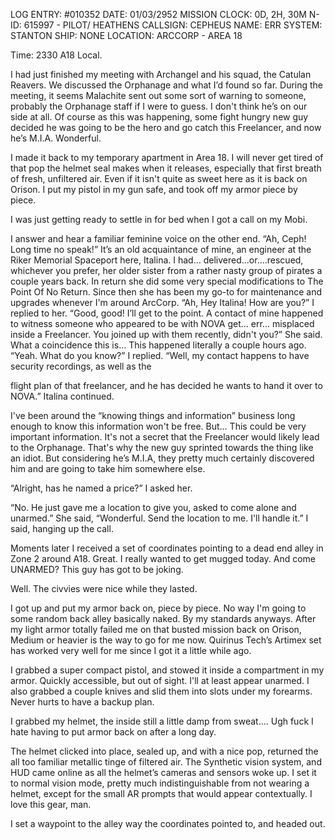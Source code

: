LOG ENTRY: #010352
DATE: 01/03/2952
MISSION CLOCK: 0D, 2H, 30M
N-ID: 615997 - PILOT/ HEATHENS
CALLSIGN: CEPHEUS
NAME: ERR
SYSTEM: STANTON
SHIP: NONE
LOCATION: ARCCORP - AREA 18

  

Time: 2330 A18 Local.

  

I had just finished my meeting with Archangel and his squad, the Catulan Reavers. We discussed the Orphanage and what I’d found so far. During the meeting, it seems Malachite sent out some sort of warning to someone, probably the Orphanage staff if I were to guess. I don't think he’s on our side at all. Of course as this was happening, some fight hungry new guy decided he was going to be the hero and go catch this Freelancer, and now he’s M.I.A. Wonderful.

  

I made it back to my temporary apartment in Area 18. I will never get tired of that pop the helmet seal makes when it releases, especially that first breath of fresh, unfiltered air. Even if it isn't quite as sweet here as it is back on Orison. I put my pistol in my gun safe, and took off my armor piece by piece.

  

I was just getting ready to settle in for bed when I got a call on my Mobi.

  

I answer and hear a familiar feminine voice on the other end. “Ah, Ceph! Long time no speak!” It’s an old acquaintance of mine, an engineer at the Riker Memorial Spaceport here, Italina. I had... delivered...or....rescued, whichever you prefer, her older sister from a rather nasty group of pirates a couple years back. In return she did some very special modifications to The Point Of No Return. Since then she has been my go-to for maintenance and upgrades whenever I'm around ArcCorp. “Ah, Hey Italina! How are you?” I replied to her. “Good, good! I’ll get to the point. A contact of mine happened to witness someone who appeared to be with NOVA get... err... misplaced inside a Freelancer. You joined up with them recently, didn't you?” She said. What a coincidence this is... This happened literally a couple hours ago. “Yeah. What do you know?” I replied. “Well, my contact happens to have security recordings, as well as the

flight plan of that freelancer, and he has decided he wants to hand it over to NOVA.” Italina continued.

  

I've been around the “knowing things and information” business long enough to know this information won't be free. But... This could be very important information. It's not a secret that the Freelancer would likely lead to the Orphanage. That's why the new guy sprinted towards the thing like an idiot. But considering he’s M.I.A, they pretty much certainly discovered him and are going to take him somewhere else.

“Alright, has he named a price?” I asked her.

“No. He just gave me a location to give you, asked to come alone and unarmed.” She said, “Wonderful. Send the location to me. I'll handle it.” I said, hanging up the call.

Moments later I received a set of coordinates pointing to a dead end alley in Zone 2 around A18. Great. I really wanted to get mugged today. And come UNARMED? This guy has got to be joking.

  

Well. The civvies were nice while they lasted.

I got up and put my armor back on, piece by piece. No way I'm going to some random back alley basically naked. By my standards anyways. After my light armor totally failed me on that busted mission back on Orison, Medium or heavier is the way to go for me now. Quirinus Tech’s Artimex set has worked very well for me since I got it a little while ago.

I grabbed a super compact pistol, and stowed it inside a compartment in my armor. Quickly accessible, but out of sight. I'll at least appear unarmed. I also grabbed a couple knives and slid them into slots under my forearms. Never hurts to have a backup plan.

  

I grabbed my helmet, the inside still a little damp from sweat.... Ugh fuck I hate having to put armor back on after a long day.

  

The helmet clicked into place, sealed up, and with a nice pop, returned the all too familiar metallic tinge of filtered air. The Synthetic vision system, and HUD came online as all the helmet’s cameras and sensors woke up. I set it to normal vision mode, pretty much indistinguishable from not wearing a helmet, except for the small AR prompts that would appear contextually. I love this gear, man.

  

I set a waypoint to the alley way the coordinates pointed to, and headed out.